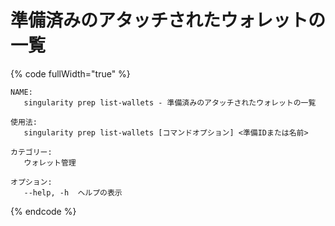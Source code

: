 # 準備済みのアタッチされたウォレットの一覧

{% code fullWidth="true" %}
```
NAME:
   singularity prep list-wallets - 準備済みのアタッチされたウォレットの一覧

使用法:
   singularity prep list-wallets [コマンドオプション] <準備IDまたは名前>

カテゴリー:
   ウォレット管理

オプション:
   --help, -h  ヘルプの表示
```
{% endcode %}
